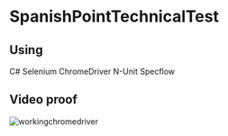 # SpanishPointTechnicalTest
## Using
C#
Selenium ChromeDriver
N-Unit
Specflow

## Video proof
![workingchromedriver](https://user-images.githubusercontent.com/79482033/204165334-052c3699-6b83-4dff-87f6-e8d6a1eeec8c.gif)
